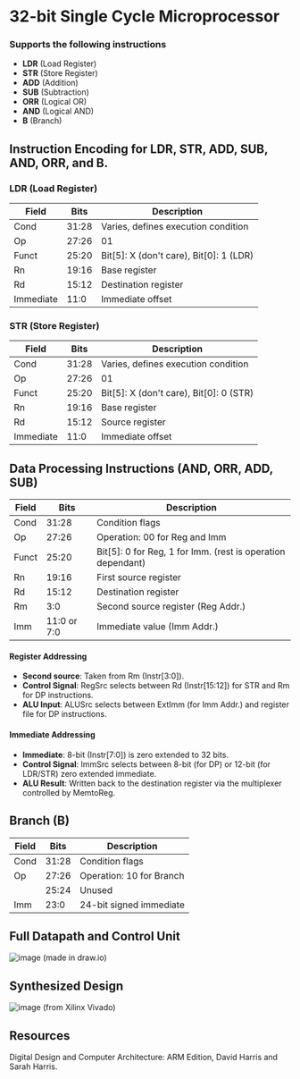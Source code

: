 # 32-bit Single Cycle Microprocessor 
### Supports the following instructions
- **LDR** (Load Register)
- **STR** (Store Register)
- **ADD** (Addition)
- **SUB** (Subtraction)
- **ORR** (Logical OR)
- **AND** (Logical AND)
- **B** (Branch)

## Instruction Encoding for LDR, STR, ADD, SUB, AND, ORR, and B.
### LDR (Load Register)
| Field      | Bits     | Description                                  |
|------------|----------|-----------------------------------------------|
|  Cond      | 31:28    | Varies, defines execution condition           |
|  Op        | 27:26    |  01                                          |
|  Funct     | 25:20    | Bit[5]:  X  (don't care), Bit[0]:  1  (LDR)   |
|  Rn        | 19:16    | Base register                                |
|  Rd        | 15:12    | Destination register                         |
|  Immediate | 11:0     | Immediate offset                             |

### STR (Store Register)
| Field      | Bits     | Description                                  |
|------------|----------|-----------------------------------------------|
|  Cond      | 31:28    | Varies, defines execution condition           |
|  Op        | 27:26    |  01                                          |
|  Funct     | 25:20    | Bit[5]:  X  (don't care), Bit[0]:  0  (STR)   |
|  Rn        | 19:16    | Base register                                |
|  Rd        | 15:12    | Source register                              |
|  Immediate | 11:0     | Immediate offset                             |

## Data Processing Instructions (AND, ORR, ADD, SUB)
| **Field**  | **Bits**   | **Description**               |
|------------|------------|-------------------------------|
|  Cond      | 31:28      | Condition flags               |
|  Op        | 27:26      | Operation:  00  for Reg and Imm   |
|  Funct     | 25:20      | Bit[5]: 0 for Reg, 1 for Imm. (rest is operation dependant) |
|  Rn        | 19:16      | First source register         |
|  Rd        | 15:12      | Destination register          |
|  Rm        | 3:0        | Second source register (Reg Addr.) |
|  Imm       | 11:0 or 7:0| Immediate value (Imm Addr.)   |
#### Register Addressing 
- **Second source**: Taken from  Rm  (Instr[3:0]).
- **Control Signal**:  RegSrc  selects between  Rd  (Instr[15:12]) for STR and  Rm  for DP instructions.
- **ALU Input**:  ALUSrc  selects between  ExtImm  (for Imm Addr.) and register file for DP instructions.

#### Immediate Addressing
- **Immediate**: 8-bit (Instr[7:0]) is zero extended to 32 bits.
- **Control Signal**:  ImmSrc  selects between 8-bit (for DP) or 12-bit (for LDR/STR) zero extended immediate.
- **ALU Result**: Written back to the destination register via the multiplexer controlled by MemtoReg.

## Branch (B)
| **Field**  | **Bits**   | **Description**              |
|------------|------------|------------------------------|
|  Cond      | 31:28      | Condition flags              |
|  Op        | 27:26      | Operation:  10  for Branch   |
|          | 25:24      | Unused   |
|  Imm       | 23:0       | 24-bit signed immediate      |


## Full Datapath and Control Unit
![image](https://github.com/user-attachments/assets/6f889f18-24a4-4a62-8eea-3acc680f2390)
(made in draw.io)

## Synthesized Design
![image](https://github.com/user-attachments/assets/092edd26-5ae1-4e58-ab47-6ad8cd20813d)
(from Xilinx Vivado)

## Resources
Digital Design and Computer Architecture: ARM Edition, David Harris and Sarah Harris.

